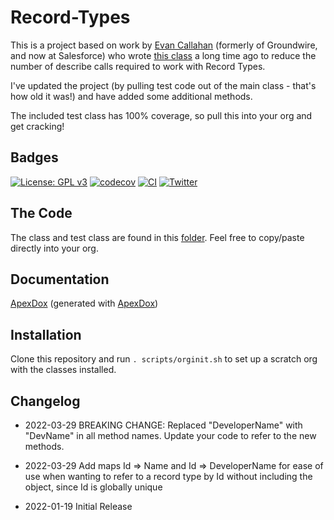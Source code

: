 # Record-Types

This is a project based on work by [Evan Callahan](https://github.com/groundwired) (formerly of Groundwire, and now at Salesforce) who wrote [this class](https://github.com/SalesforceFoundation/JenkinsTesting/blob/master/src/classes/RecordTypes.cls) a long time ago to reduce the number of describe calls required to work with Record Types.

I've updated the project (by pulling test code out of the main class - that's how old it was!) and have added some additional methods.

The included test class has 100% coverage, so pull this into your org and get cracking!

## Badges

[![License: GPL v3](https://img.shields.io/badge/License-GPLv3-blue.svg)](https://www.gnu.org/licenses/gpl-3.0)
[![codecov](https://codecov.io/gh/dschach/record-types/branch/main/graph/badge.svg?token=RVhs6ab2Md)](https://codecov.io/gh/dschach/record-types)
[![CI](https://github.com/dschach/record-types/actions/workflows/ci.yml/badge.svg)](https://github.com/dschach/record-types/actions/workflows/ci.yml)
[![Twitter](https://img.shields.io/twitter/follow/dschach.svg?style=social)](https://img.shields.io/twitter/follow/dschach.svg?style=social)

## The Code

The class and test class are found in this [folder](/force-app/main/default/classes/). Feel free to copy/paste directly into your org.

## Documentation

[ApexDox](https://dschach.github.io/record-types/RecordTypes.html) (generated with [ApexDox](https://github.com/no-stack-dub-sack/apexdox-vs-code))

## Installation

Clone this repository and run `. scripts/orginit.sh` to set up a scratch org with the classes installed.

## Changelog

- 2022-03-29 BREAKING CHANGE: Replaced "DeveloperName" with "DevName" in all method names. Update your code to refer to the new methods.

- 2022-03-29 Add maps Id => Name and Id => DeveloperName for ease of use when wanting to refer to a record type by Id without including the object, since Id is globally unique

- 2022-01-19 Initial Release
